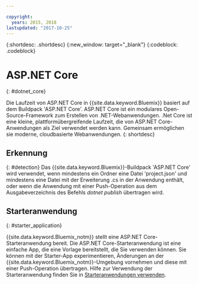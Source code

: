 ```yaml
---

copyright:
  years: 2015, 2018
lastupdated: "2017-10-25"
---
```


{:shortdesc: .shortdesc}
{:new_window: target="_blank"}
{:codeblock: .codeblock}


# ASP.NET Core
{: #dotnet_core}

Die Laufzeit von ASP.NET Core in {{site.data.keyword.Bluemix}} basiert auf dem Buildpack 'ASP.NET Core'. ASP.NET Core
ist ein modulares Open-Source-Framework zum Erstellen von .NET-Webanwendungen.
.Net Core ist eine kleine, plattformübergreifende Laufzeit, die von ASP.NET Core-Anwendungen als Ziel verwendet werden kann.
Gemeinsam ermöglichen sie moderne, cloudbasierte Webanwendungen.
{: shortdesc}

## Erkennung
{: #detection}
Das {{site.data.keyword.Bluemix}}-Buildpack 'ASP.NET Core' wird verwendet, wenn mindestens ein Ordner eine Datei 'project.json' und mindestens eine Datei mit der Erweiterung .cs in der Anwendung enthält, oder wenn die Anwendung mit einer Push-Operation aus dem Ausgabeverzeichnis des Befehls *dotnet publish* übertragen wird.

## Starteranwendung
{: #starter_application}

{{site.data.keyword.Bluemix_notm}} stellt eine ASP.NET Core-Starteranwendung bereit.  Die ASP.NET Core-Starteranwendung ist eine einfache App, die eine Vorlage bereitstellt, die Sie verwenden können. Sie können mit der Starter-App experimentieren, Änderungen an der {{site.data.keyword.Bluemix_notm}}-Umgebung vornehmen und diese mit einer Push-Operation übertragen.  Hilfe zur Verwendung der Starteranwendung finden Sie in [Starteranwendungen verwenden](../common/starter_app_usage.html).
